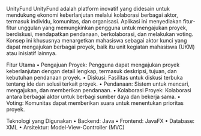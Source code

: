 UnityFund
UnityFund adalah platform inovatif yang didesain untuk mendukung ekonomi keberlanjutan melalui kolaborasi berbagai aktor, termasuk individu, komunitas, dan organisasi. Aplikasi ini menyediakan fitur-fitur unggulan yang memungkinkan pengguna untuk mengajukan proyek, berdiskusi, mendapatkan pendanaan, berkolaborasi, dan melakukan voting. Konsep ini khususnya menargetkan mahasiswa sebagai aktor kunci yang dapat mengajukan berbagai proyek, baik itu unit kegiatan mahasiswa (UKM) atau inisiatif lainnya.

Fitur Utama
•	Pengajuan Proyek: Pengguna dapat mengajukan proyek keberlanjutan dengan detail lengkap, termasuk deskripsi, tujuan, dan kebutuhan pendanaan proyek.
•	Diskusi: Fasilitas untuk diskusi terbuka tentang ide dan solusi terkait proyek.
•	Pendanaan: Sistem untuk mencari, mengajukan, dan memberikan pendanaan.
•	Kolaborasi Proyek: Kolaborasi antara berbagai aktor untuk berbagi sumber daya dan bekerja sama.
•	Voting: Komunitas dapat memberikan suara untuk menentukan prioritas proyek.

Teknologi yang Digunakan
•	Backend: Java
•	Frontend: JavaFX
•	Database: XML
•	Arsitektur: Model-View-Controller (MVC)